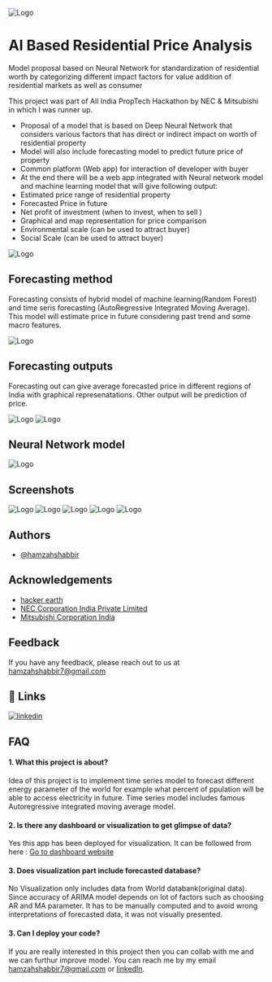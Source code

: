 
![Logo](images/title.JPG)

    
# AI Based Residential Price Analysis

Model proposal based on Neural Network for standardization of residential worth by categorizing different impact factors for value addition of residential markets as well as consumer

This project was part of All India PropTech Hackathon by NEC & Mitsubishi in which I was runner up.


* Proposal of a model that is based on Deep Neural Network that considers various factors that has direct or indirect impact on worth of residential property
* Model will also include forecasting model to predict future price of property
* Common platform (Web app) for interaction of developer with buyer
* At the end there will be a web app integrated with Neural network model and machine learning model that will give following output:
* Estimated price range of residential property
* Forecasted Price in future
* Net profit of investment (when to invest, when to sell )
* Graphical and map representation for price comparison
* Environmental scale (can be used to attract buyer)
* Social Scale (can be used to attract buyer)

![Logo](images/1.JPG)




## Forecasting method
Forecasting consists of hybrid model of machine learning(Random Forest) and time seris forecasting (AutoRegressive Integrated Moving Average). This model will estimate price in future considering past trend and some macro features.

![Logo](images/2.JPG)

## Forecasting outputs
Forecasting out can give average forecasted price in different regions of India with graphical represenatations.
Other output will be prediction of price.

![Logo](images/3.JPG)
![Logo](images/4.JPG)


## Neural Network model
![Logo](images/5.JPG)

## Screenshots
![Logo](images/6.JPG)
![Logo](images/7.JPG)
![Logo](images/8.JPG)
![Logo](images/9.JPG)
![Logo](images/10.jpg)


## Authors

- [@hamzahshabbir](https://github.com/hamzahshabbir96)

  
## Acknowledgements

 - [hacker earth](hackerearth.com)
 - [NEC Corporation India Private Limited](https://in.nec.com/)
 - [Mitsubishi Corporation India](https://www.mitsubishicorp.com/)



  
## Feedback

If you have any feedback, please reach out to us at hamzahshabbir7@gmail.com

  
## 🔗 Links
[![linkedin](https://img.shields.io/badge/linkedin-0A66C2?style=for-the-badge&logo=linkedin&logoColor=white)](https://www.linkedin.com/in/hamzah-shabbir-108765a5/)

  
## FAQ

#### 1. What this project is about?

Idea of this project is to implement time series model to forecast different energy parameter of the world for example what percent of ppulation will be able to access electricity in future. Time series model includes famous Autoregressive integrated moving average model.
#### 2. Is there any dashboard or visualization to get glimpse of data? 


Yes this app has been deployed for visualization. It can be followed from here : [Go to dashboard website](https://dashhamzah.herokuapp.com/)

#### 3. Does visualization part include forecasted database?

No Visualization only includes data from World databank(original data). Since accuracy of ARIMA model depends on lot of factors such as choosing AR and MA parameter. It has to be manually computed and to avoid wrong interpretations of forecasted data, it was not visually presented.

#### 3. Can I deploy your code?

If you are really interested in this project then you can collab with me and we can furthur improve model. You can reach me by my email hamzahshabbir7@gmail.com or [linkedIn](https://www.linkedin.com/in/hamzah-shabbir-108765a5/). 
